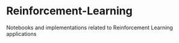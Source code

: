 # Reinforcement-Learning
Notebooks and implementations related to Reinforcement Learning applications
